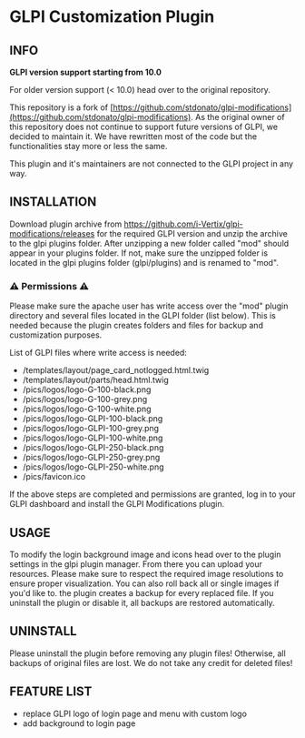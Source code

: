 # GLPI Customization Plugin

## INFO
**GLPI version support starting from 10.0**

For older version support (< 10.0) head over to the original repository.

This repository is a fork
of [https://github.com/stdonato/glpi-modifications](https://github.com/stdonato/glpi-modifications). As the original
owner of this repository does not continue to support future versions of GLPI, we decided to maintain it.
We have rewritten most of the code but the functionalities stay more or less the same.

This plugin and it's maintainers are not connected to the GLPI project in any way.

## INSTALLATION
Download plugin archive from https://github.com/i-Vertix/glpi-modifications/releases for the required GLPI version and unzip the archive to the glpi plugins folder.
After unzipping a new folder called "mod" should appear in your plugins folder. If not, make sure the unzipped folder is located in the glpi plugins folder (glpi/plugins) and is renamed to "mod".
### :warning: Permissions :warning:
Please make sure the apache user has write access over the "mod" plugin directory and several files located in the GLPI folder (list below).
This is needed because the plugin creates folders and files for backup and customization purposes.

List of GLPI files where write access is needed:
* /templates/layout/page_card_notlogged.html.twig
* /templates/layout/parts/head.html.twig
* /pics/logos/logo-G-100-black.png
* /pics/logos/logo-G-100-grey.png
* /pics/logos/logo-G-100-white.png
* /pics/logos/logo-GLPI-100-black.png
* /pics/logos/logo-GLPI-100-grey.png
* /pics/logos/logo-GLPI-100-white.png
* /pics/logos/logo-GLPI-250-black.png
* /pics/logos/logo-GLPI-250-grey.png
* /pics/logos/logo-GLPI-250-white.png
* /pics/favicon.ico

If the above steps are completed and permissions are granted, log in to your GLPI dashboard and install the GLPI Modifications plugin.

## USAGE
To modify the login background image and icons head over to the plugin settings in the glpi plugin manager. From there you can upload your resources. Please make sure to respect the required image resolutions to ensure proper visualization.
You can also roll back all or single images if you'd like to. the plugin creates a backup for every replaced file.
If you uninstall the plugin or disable it, all backups are restored automatically.

## UNINSTALL
Please uninstall the plugin before removing any plugin files! Otherwise, all backups of original files are lost. We do not take any credit for deleted files!

## FEATURE LIST

- replace GLPI logo of login page and menu with custom logo
- add background to login page
